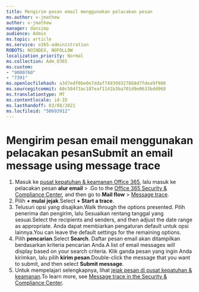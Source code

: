 ```yaml
---
title: Mengirim pesan email menggunakan pelacakan pesan
ms.author: v-jmathew
author: v-jmathew
manager: dansimp
audience: Admin
ms.topic: article
ms.service: o365-administration
ROBOTS: NOINDEX, NOFOLLOW
localization_priority: Normal
ms.collection: Adm_O365
ms.custom:
- "9000760"
- "7391"
ms.openlocfilehash: a3d7edf0be0e7ddaf749399327868d7fdea9f980
ms.sourcegitcommit: 60c504f3ac187eaf1141b3ba701d9e0633bdd968
ms.translationtype: MT
ms.contentlocale: id-ID
ms.lasthandoff: 03/08/2021
ms.locfileid: "50693912"
---
```

# <a name="submit-an-email-message-using-message-trace"></a><span data-ttu-id="e41b9-102">Mengirim pesan email menggunakan pelacakan pesan</span><span class="sxs-lookup"><span data-stu-id="e41b9-102">Submit an email message using message trace</span></span>

1. <span data-ttu-id="e41b9-103">Masuk ke [pusat kepatuhan & keamanan Office 365](https://go.microsoft.com/fwlink/p/?linkid=2077143), lalu masuk ke pelacakan pesan **alur email**  >  [](https://go.microsoft.com/fwlink/?linkid=2101048).</span><span class="sxs-lookup"><span data-stu-id="e41b9-103">Go to the [Office 365 Security & Compliance Center](https://go.microsoft.com/fwlink/p/?linkid=2077143), and then go to **Mail flow** > [Message trace](https://go.microsoft.com/fwlink/?linkid=2101048).</span></span>
2. <span data-ttu-id="e41b9-104">Pilih **+ mulai jejak**.</span><span class="sxs-lookup"><span data-stu-id="e41b9-104">Select **+ Start a trace**.</span></span>
3. <span data-ttu-id="e41b9-105">Telusuri opsi yang disajikan.</span><span class="sxs-lookup"><span data-stu-id="e41b9-105">Walk through the options presented.</span></span> <span data-ttu-id="e41b9-106">Pilih penerima dan pengirim, lalu Sesuaikan rentang tanggal yang sesuai.</span><span class="sxs-lookup"><span data-stu-id="e41b9-106">Select the recipients and senders, and then adjust the date range as appropriate.</span></span> <span data-ttu-id="e41b9-107">Anda dapat membiarkan pengaturan default untuk opsi lainnya.</span><span class="sxs-lookup"><span data-stu-id="e41b9-107">You can leave the default settings for the remaining options.</span></span>
4. <span data-ttu-id="e41b9-108">Pilih **pencarian**.</span><span class="sxs-lookup"><span data-stu-id="e41b9-108">Select **Search**.</span></span> <span data-ttu-id="e41b9-109">Daftar pesan email akan ditampilkan berdasarkan kriteria pencarian Anda.</span><span class="sxs-lookup"><span data-stu-id="e41b9-109">A list of email messages will display based on your search criteria.</span></span> <span data-ttu-id="e41b9-110">Klik ganda pesan yang ingin Anda kirimkan, lalu pilih **kirim pesan**.</span><span class="sxs-lookup"><span data-stu-id="e41b9-110">Double-click the message that you want to submit, and then select **Submit message**.</span></span>
5. <span data-ttu-id="e41b9-111">Untuk mempelajari selengkapnya, lihat [jejak pesan di pusat kepatuhan & keamanan](https://go.microsoft.com/fwlink/?linkid=2101557).</span><span class="sxs-lookup"><span data-stu-id="e41b9-111">To learn more, see [Message trace in the Security & Compliance Center](https://go.microsoft.com/fwlink/?linkid=2101557).</span></span>
